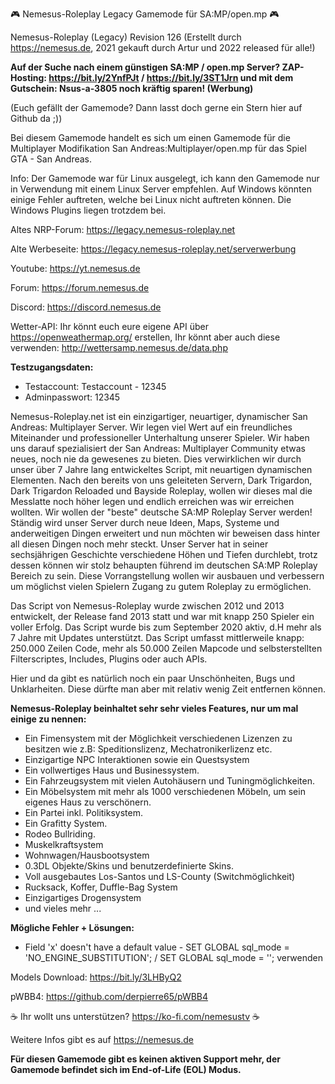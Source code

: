 🎮 Nemesus-Roleplay Legacy Gamemode für SA:MP/open.mp 🎮

Nemesus-Roleplay (Legacy) Revision 126 (Erstellt durch https://nemesus.de, 2021 gekauft durch Artur und 2022 released für alle!)

**Auf der Suche nach einem günstigen SA:MP / open.mp Server? ZAP-Hosting: https://bit.ly/2YnfPJt / https://bit.ly/3ST1Jrn und mit dem Gutschein: Nsus-a-3805 noch kräftig sparen! (Werbung)**

(Euch gefällt der Gamemode? Dann lasst doch gerne ein Stern hier auf Github da ;))

Bei diesem Gamemode handelt es sich um einen Gamemode für die Multiplayer Modifikation San Andreas:Multiplayer/open.mp für das Spiel GTA - San Andreas.

Info: Der Gamemode war für Linux ausgelegt, ich kann den Gamemode nur in Verwendung mit einem Linux Server empfehlen. Auf Windows könnten einige Fehler auftreten, welche bei Linux nicht auftreten können. Die Windows Plugins liegen trotzdem bei.

Altes NRP-Forum: https://legacy.nemesus-roleplay.net

Alte Werbeseite: https://legacy.nemesus-roleplay.net/serverwerbung

Youtube: https://yt.nemesus.de

Forum: https://forum.nemesus.de

Discord: https://discord.nemesus.de

Wetter-API: Ihr könnt euch eure eigene API über https://openweathermap.org/ erstellen, Ihr könnt aber auch diese verwenden: http://wettersamp.nemesus.de/data.php

**Testzugangsdaten:**
- Testaccount: Testaccount - 12345
- Adminpasswort: 12345

Nemesus-Roleplay.net ist ein einzigartiger, neuartiger, dynamischer San Andreas: Multiplayer Server. Wir legen viel Wert auf ein freundliches Miteinander und professioneller Unterhaltung unserer Spieler. Wir haben uns darauf spezialisiert der San Andreas: Multiplayer Community etwas neues, noch nie da gewesenes zu bieten. Dies verwirklichen wir durch unser über 7 Jahre lang entwickeltes Script, mit neuartigen dynamischen Elementen. Nach den bereits von uns geleiteten Servern, Dark Trigardon, Dark Trigardon Reloaded und Bayside Roleplay, wollen wir dieses mal die Messlatte noch höher legen und endlich erreichen was wir erreichen wollten. Wir wollen der "beste" deutsche SA:MP Roleplay Server werden! Ständig wird unser Server durch neue Ideen, Maps, Systeme und anderweitigen Dingen erweitert und nun möchten wir beweisen dass hinter all diesen Dingen noch mehr steckt. Unser Server hat in seiner sechsjährigen Geschichte verschiedene Höhen und Tiefen durchlebt, trotz dessen können wir stolz behaupten führend im deutschen SA:MP Roleplay Bereich zu sein. Diese Vorrangstellung wollen wir ausbauen und verbessern um möglichst vielen Spielern Zugang zu gutem Roleplay zu ermöglichen.

Das Script von Nemesus-Roleplay wurde zwischen 2012 und 2013 entwickelt, der Release fand 2013 statt und war mit knapp 250 Spieler ein voller Erfolg. Das Script wurde bis zum September 2020 aktiv, d.H mehr als 7 Jahre mit Updates unterstützt. Das Script umfasst mittlerweile knapp: 250.000 Zeilen Code, mehr als 50.000 Zeilen Mapcode und selbsterstellten Filterscriptes, Includes, Plugins oder auch APIs.

Hier und da gibt es natürlich noch ein paar Unschönheiten, Bugs und Unklarheiten. Diese dürfte man aber mit relativ wenig Zeit entfernen können.

**Nemesus-Roleplay beinhaltet sehr sehr vieles Features, nur um mal einige zu nennen:**
- Ein Fimensystem mit der Möglichkeit verschiedenen Lizenzen zu besitzen wie z.B: Speditionslizenz, Mechatronikerlizenz etc.
- Einzigartige NPC Interaktionen sowie ein Questsystem
- Ein vollwertiges Haus und Businessystem.
- Ein Fahrzeugsystem mit vielen Autohäusern und Tuningmöglichkeiten.
- Ein Möbelsystem mit mehr als 1000 verschiedenen Möbeln, um sein eigenes Haus zu verschönern.
- Ein Partei inkl. Politiksystem.
- Ein Grafitty System.
- Rodeo Bullriding.
- Muskelkraftsystem
- Wohnwagen/Hausbootsystem
- 0.3DL Objekte/Skins und benutzerdefinierte Skins.
- Voll ausgebautes Los-Santos und LS-County (Switchmöglichkeit)
- Rucksack, Koffer, Duffle-Bag System
- Einzigartiges Drogensystem
- und vieles mehr ...

**Mögliche Fehler + Lösungen:**
- Field 'x' doesn't have a default value - SET GLOBAL sql_mode = 'NO_ENGINE_SUBSTITUTION'; / SET GLOBAL sql_mode = ''; verwenden

Models Download: https://bit.ly/3LHByQ2

pWBB4: https://github.com/derpierre65/pWBB4

☕ Ihr wollt uns unterstützen? https://ko-fi.com/nemesustv ☕

Weitere Infos gibt es auf https://nemesus.de

**Für diesen Gamemode gibt es keinen aktiven Support mehr, der Gamemode befindet sich im End-of-Life (EOL) Modus.**
